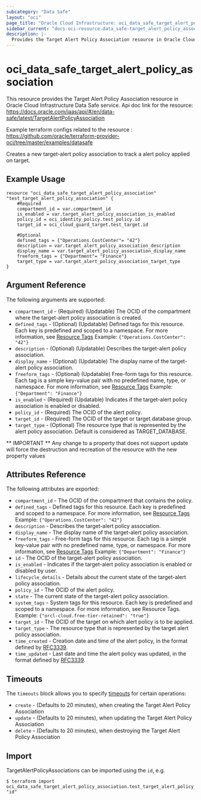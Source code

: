 ```yaml
---
subcategory: "Data Safe"
layout: "oci"
page_title: "Oracle Cloud Infrastructure: oci_data_safe_target_alert_policy_association"
sidebar_current: "docs-oci-resource-data_safe-target_alert_policy_association"
description: |-
  Provides the Target Alert Policy Association resource in Oracle Cloud Infrastructure Data Safe service
---
```


# oci_data_safe_target_alert_policy_association
This resource provides the Target Alert Policy Association resource in Oracle Cloud Infrastructure Data Safe service.
Api doc link for the resource: https://docs.oracle.com/iaas/api/#/en/data-safe/latest/TargetAlertPolicyAssociation

Example terraform configs related to the resource : https://github.com/oracle/terraform-provider-oci/tree/master/examples/datasafe

Creates a new target-alert policy association to track a alert policy applied on target.


## Example Usage

```hcl
resource "oci_data_safe_target_alert_policy_association" "test_target_alert_policy_association" {
	#Required
	compartment_id = var.compartment_id
	is_enabled = var.target_alert_policy_association_is_enabled
	policy_id = oci_identity_policy.test_policy.id
	target_id = oci_cloud_guard_target.test_target.id

	#Optional
	defined_tags = {"Operations.CostCenter"= "42"}
	description = var.target_alert_policy_association_description
	display_name = var.target_alert_policy_association_display_name
	freeform_tags = {"Department"= "Finance"}
	target_type = var.target_alert_policy_association_target_type
}
```

## Argument Reference

The following arguments are supported:

* `compartment_id` - (Required) (Updatable) The OCID of the compartment where the target-alert policy association is created.
* `defined_tags` - (Optional) (Updatable) Defined tags for this resource. Each key is predefined and scoped to a namespace. For more information, see [Resource Tags](https://docs.cloud.oracle.com/iaas/Content/General/Concepts/resourcetags.htm) Example: `{"Operations.CostCenter": "42"}`
* `description` - (Optional) (Updatable) Describes the target-alert policy association.
* `display_name` - (Optional) (Updatable) The display name of the target-alert policy association.
* `freeform_tags` - (Optional) (Updatable) Free-form tags for this resource. Each tag is a simple key-value pair with no predefined name, type, or namespace. For more information, see [Resource Tags](https://docs.cloud.oracle.com/iaas/Content/General/Concepts/resourcetags.htm)  Example: `{"Department": "Finance"}`
* `is_enabled` - (Required) (Updatable) Indicates if the target-alert policy association is enabled or disabled.
* `policy_id` - (Required) The OCID of the alert policy.
* `target_id` - (Required) The OCID of the target or target database group.
* `target_type` - (Optional) The resource type that is represented by the alert policy association. Default is considered as TARGET_DATABASE.


** IMPORTANT **
Any change to a property that does not support update will force the destruction and recreation of the resource with the new property values

## Attributes Reference

The following attributes are exported:

* `compartment_id` - The OCID of the compartment that contains the policy.
* `defined_tags` - Defined tags for this resource. Each key is predefined and scoped to a namespace. For more information, see [Resource Tags](https://docs.cloud.oracle.com/iaas/Content/General/Concepts/resourcetags.htm) Example: `{"Operations.CostCenter": "42"}`
* `description` - Describes the target-alert policy association.
* `display_name` - The display name of the target-alert policy association.
* `freeform_tags` - Free-form tags for this resource. Each tag is a simple key-value pair with no predefined name, type, or namespace. For more information, see [Resource Tags](https://docs.cloud.oracle.com/iaas/Content/General/Concepts/resourcetags.htm)  Example: `{"Department": "Finance"}`
* `id` - The OCID of the target-alert policy association.
* `is_enabled` - Indicates if the target-alert policy association is enabled or disabled by user.
* `lifecycle_details` - Details about the current state of the target-alert policy association.
* `policy_id` - The OCID of the alert policy.
* `state` - The current state of the target-alert policy association.
* `system_tags` - System tags for this resource. Each key is predefined and scoped to a namespace. For more information, see Resource Tags. Example: `{"orcl-cloud.free-tier-retained": "true"}` 
* `target_id` - The OCID of the target on which alert policy is to be applied.
* `target_type` - The resource type that is represented by the target alert policy association.
* `time_created` - Creation date and time of the alert policy, in the format defined by [RFC3339](https://tools.ietf.org/html/rfc3339).
* `time_updated` - Last date and time the alert policy was updated, in the format defined by [RFC3339](https://tools.ietf.org/html/rfc3339).

## Timeouts

The `timeouts` block allows you to specify [timeouts](https://registry.terraform.io/providers/oracle/oci/latest/docs/guides/changing_timeouts) for certain operations:
* `create` - (Defaults to 20 minutes), when creating the Target Alert Policy Association
* `update` - (Defaults to 20 minutes), when updating the Target Alert Policy Association
* `delete` - (Defaults to 20 minutes), when destroying the Target Alert Policy Association


## Import

TargetAlertPolicyAssociations can be imported using the `id`, e.g.

```
$ terraform import oci_data_safe_target_alert_policy_association.test_target_alert_policy_association "id"
```
